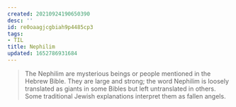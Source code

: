 ```yaml
---
created: 20210924190650390
desc: ''
id: re0oaagjcgbiah9p4485cp3
tags:
- TIL
title: Nephilim
updated: 1652786931684
---
```

   
> The Nephilim are mysterious beings or people mentioned in the Hebrew Bible. They are large and strong; the word Nephilim is loosely translated as giants in some Bibles but left untranslated in others. Some traditional Jewish explanations interpret them as fallen angels.